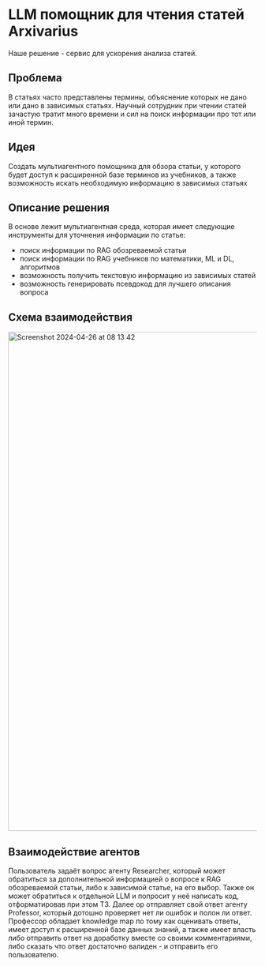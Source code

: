 # LLM помощник для чтения статей Arxivarius
Наше решение - сервис для ускорения анализа статей.

## Проблема
В статьях часто представлены термины, объяснение которых не дано или дано в зависимых статьях. Научный сотрудник при чтении статей зачастую тратит много времени и сил на поиск информации про тот или иной термин.

## Идея
Создать мультиагентного помощника для обзора статьи, у которого будет доступ к расширенной базе терминов из учебников, а также возможность искать необходимую информацию в зависимых статьях

## Описание решения

В основе лежит мультиагентная среда, которая имеет следующие инструменты для уточнения информации по статье:

- поиск информации по RAG обозреваемой статьи
- поиск информации по RAG учебников по математики, ML и DL, алгоритмов
- возможность получить текстовую информацию из зависимых статей
- возможность генерировать псевдокод для лучшего описания вопроса

## Схема взаимодействия
<img width="1011" alt="Screenshot 2024-04-26 at 08 13 42" src="https://github.com/Sapf3ar/arxivarius/assets/70803676/62b58196-0520-42bd-9210-29f4112e0d1e">

## Взаимодействие агентов
Пользователь задаёт вопрос агенту Researcher, который может обратиться за дополнительной информацией о вопросе к RAG обозреваемой статьи, либо к зависимой статье, на его выбор. Также он может обратиться к отдельной LLM и попросит у неё написать код, отформатировав при этом ТЗ. Далее ор отправляет свой ответ агенту Professor, который дотошно проверяет нет ли ошибок и полон ли ответ. Профессор обладает knowledge map по тому как оценивать ответы, имеет доступ к расширенной базе данных знаний, а также имеет власть либо отправить ответ на доработку вместе со своими комментариями, либо сказать что ответ достаточно валиден - и отправить его пользователю.

